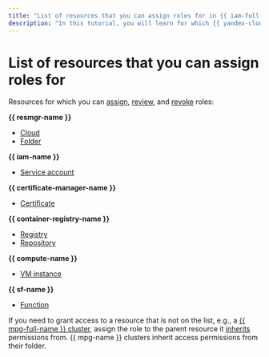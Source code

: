 ```yaml
---
title: "List of resources that you can assign roles for in {{ iam-full-name }}"
description: "In this tutorial, you will learn for which {{ yandex-cloud }} resources you can assign roles."
---
```


# List of resources that you can assign roles for


Resources for which you can [assign](../../operations/roles/grant.md), [review](../../operations/roles/get-assigned-roles.md), and [revoke](../../operations/roles/revoke.md) roles:

**{{ resmgr-name }}**
* [Cloud](../../../resource-manager/concepts/resources-hierarchy.md#cloud)
* [Folder](../../../resource-manager/concepts/resources-hierarchy.md#folder)

**{{ iam-name }}**
* [Service account](../users/service-accounts.md)

**{{ certificate-manager-name }}**
* [Certificate](../../../certificate-manager/concepts/index.md)

**{{ container-registry-name }}**
* [Registry](../../../container-registry/concepts/registry.md)
* [Repository](../../../container-registry/concepts/repository.md)

**{{ compute-name }}**
* [VM instance](../../../compute/concepts/vm.md)


**{{ sf-name }}**
* [Function](../../../functions/concepts/function.md)


If you need to grant access to a resource that is not on the list, e.g., a [{{ mpg-full-name }} cluster](../../../managed-postgresql/concepts/index.md), assign the role to the parent resource it [inherits](index.md#inheritance) permissions from. {{ mpg-name }} clusters inherit access permissions from their folder.
